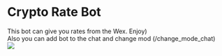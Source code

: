 # Crypto Rate Bot
This bot can give you rates from the Wex. Enjoy)
\
Also you can add bot to the chat and change mod (/change_mode_chat)
\
![](https://github.com/SemyonNovikov/RateBot/blob/master/WexRateBot.png) 
